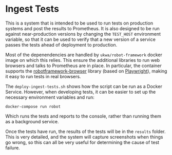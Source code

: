 Ingest Tests
============

This is a system that is intended to be used to run tests on production systems and post the results to Prometheus. It is also designed to be run against near-production versions by changing the `TEST_HOST` environment variable, so that it can be used to verify that a new version of a service passes the tests ahead of deployment to production.

Most of the depenendencies are handled by `ukwa/robot-framework` docker image on which this relies. This ensure the additional libraries to run web browsers and talks to Prometheus are in place.  In particular, the container supports the [robotframework-browser](https://robotframework-browser.org/) library (based on [Playwright](https://playwright.dev/)), making it easy to run tests in real browsers. 

The `deploy-ingest-tests.sh` shows how the script can be run as a Docker Service.  However, when developing tests, it can be easier to set up the necessary environment variables and run:

    docker-compose run robot

Which runs the tests and reports to the console, rather than running them as a background service.

Once the tests have run, the results of the tests will be in the `results` folder. This is very detailed, and the system will capture screenshots when things go wrong, so this can all be very useful for determining the cause of test failure.

